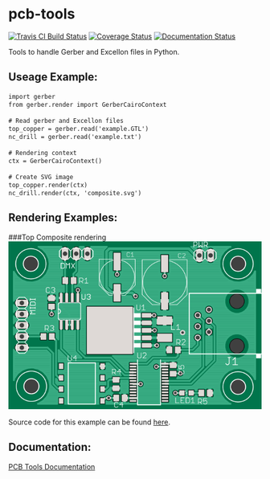 pcb-tools
============
[![Travis CI Build Status](https://travis-ci.org/curtacircuitos/pcb-tools.svg?branch=master)](https://travis-ci.org/curtacircuitos/pcb-tools)
[![Coverage Status](https://coveralls.io/repos/curtacircuitos/pcb-tools/badge.png?branch=master)](https://coveralls.io/r/curtacircuitos/pcb-tools?branch=master)
[![Documentation Status](https://readthedocs.org/projects/pcb-tools/badge/?version=latest)](https://readthedocs.org/projects/pcb-tools/?badge=latest)

Tools to handle Gerber and Excellon files in Python.

Useage Example:
---------------
    import gerber
    from gerber.render import GerberCairoContext

    # Read gerber and Excellon files
    top_copper = gerber.read('example.GTL')
    nc_drill = gerber.read('example.txt')

    # Rendering context
    ctx = GerberCairoContext()

    # Create SVG image
    top_copper.render(ctx)
    nc_drill.render(ctx, 'composite.svg')


Rendering Examples:
-------------------
###Top Composite rendering
![Composite Top Image](examples/cairo_example.png)

Source code for this example can be found [here](examples/cairo_example.py).


Documentation:
--------------
[PCB Tools Documentation](http://pcb-tools.readthedocs.org/en/latest/)
